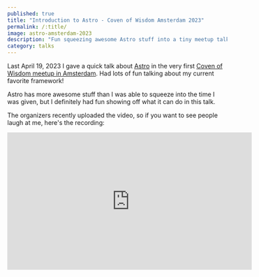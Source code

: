 ```yaml
---
published: true
title: "Introduction to Astro - Coven of Wisdom Amsterdam 2023"
permalink: /:title/
image: astro-amsterdam-2023
description: "Fun squeezing awesome Astro stuff into a tiny meetup talk"
category: talks
---
```


Last April 19, 2023 I gave a quick talk about [Astro](https://astro.build) in the very first [Coven of Wisdom meetup in Amsterdam](https://www.meetup.com/coven-of-wisdom-amsterdam/events/292064053/). Had lots of fun talking about my current favorite framework!<!--more-->

Astro has more awesome stuff than I was able to squeeze into the time I was given, but I definitely had fun showing off what it can do in this talk.

The organizers recently uploaded the video, so if you want to see people laugh at me, here's the recording:

<iframe width="560" height="315" src="https://www.youtube.com/embed/fJ1paUQzy6I" title="YouTube video player" frameborder="0" allow="accelerometer; autoplay; clipboard-write; encrypted-media; gyroscope; picture-in-picture; web-share" allowfullscreen></iframe>

